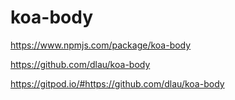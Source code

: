 # koa-body

<https://www.npmjs.com/package/koa-body>

<https://github.com/dlau/koa-body>

<https://gitpod.io/#https://github.com/dlau/koa-body>
